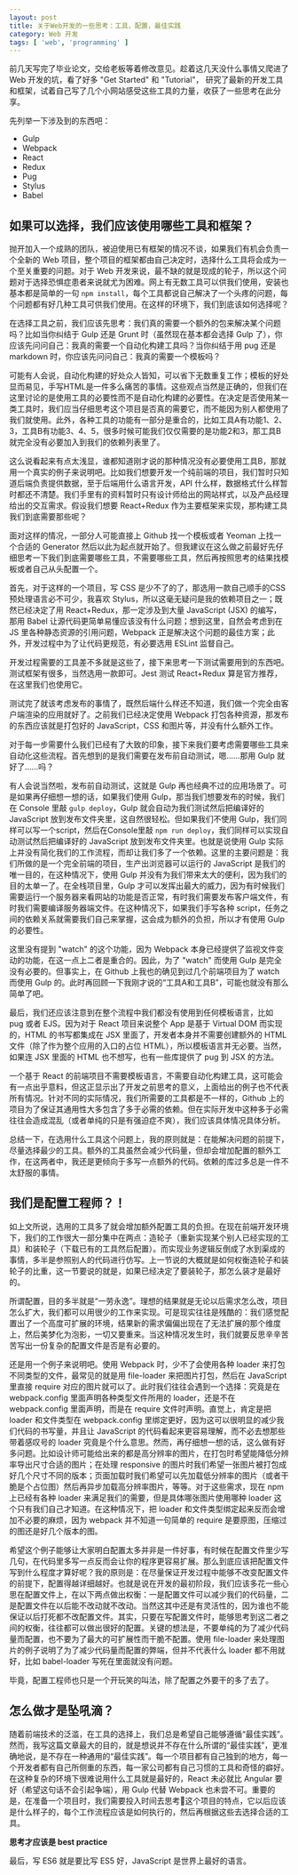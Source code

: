 ```yaml
---
layout: post
title: 关于Web开发的一些思考：工具，配置，最佳实践
category: Web 开发
tags: [ 'web', 'programming' ]
---
```


前几天写完了毕业论文，交给老板等着修改意见。趁着这几天没什么事情又爬进了 Web 开发的坑，看了好多 "Get Started" 和 "Tutorial"， 研究了最新的开发工具和框架，试着自己写了几个小网站感受这些工具的力量，收获了一些思考在此分享。

先列举一下涉及到的东西吧：

  * Gulp
  * Webpack
  * React
  * Redux
  * Pug
  * Stylus
  * Babel

## 如果可以选择，我们应该使用哪些工具和框架？

抛开加入一个成熟的团队，被迫使用已有框架的情况不谈，如果我们有机会负责一个全新的 Web 项目，整个项目的框架都由自己决定时，选择什么工具将会成为一个至关重要的问题。对于 Web 开发来说，最不缺的就是现成的轮子，所以这个问题对于选择恐惧症患者来说就尤为困难。网上有无数工具可以供我们使用，安装也基本都是简单的一句 `npm install`，每个工具都说自己解决了一个头疼的问题，每个问题都有好几种工具可供我们使用。在这样的环境下，我们到底该如何选择呢？

在选择工具之前，我们应该先思考：我们真的需要一个额外的包来解决某个问题吗？比如当你纠结于 Gulp 还是 Grunt 时（虽然现在基本都会选择 Gulp 了），你应该先问问自己：我真的需要一个自动化构建工具吗？当你纠结于用 pug 还是 markdown 时，你应该先问问自己：我真的需要一个模板吗？

可能有人会说，自动化构建的好处众人皆知，可以省下无数重复工作；模板的好处显而易见，手写HTML是一件多么痛苦的事情。这些观点当然是正确的，但我们在这里讨论的是使用工具的必要性而不是自动化构建的必要性。在决定是否使用某一类工具时，我们应当仔细思考这个项目是否真的需要它，而不能因为别人都使用了我们就使用。此外，各种工具的功能有一部分是重合的，比如工具A有功能1、2、3，工具B有功能3、4、5，很多时候可能我们仅仅需要的是功能2和3，那工具B就完全没有必要加入到我们的依赖列表里了。

这么说看起来有点太浅显，谁都知道刚才说的那种情况没有必要使用工具B，那就用一个真实的例子来说明吧。比如我们想要开发一个纯前端的项目，我们暂时只知道后端负责提供数据，至于后端用什么语言开发，API 什么样，数据格式什么样暂时都还不清楚。我们手里有的资料暂时只有设计师给出的网站样式，以及产品经理给出的交互需求。假设我们想要 React+Redux 作为主要框架来实现，那构建工具我们到底需要那些呢？

面对这样的情况，一部分人可能直接上 Github 找一个模板或者 Yeoman 上找一个合适的 Generator 然后以此为起点就开始了。但我建议在这么做之前最好先仔细思考一下我们到底需要哪些工具，不需要哪些工具，然后再按照思考的结果找模板或者自己从头配置一个。

首先，对于这样的一个项目，写 CSS 是少不了的了，那选用一款自己顺手的CSS预处理语言必不可少，我喜欢 Stylus，所以这毫无疑问是我的依赖项目之一；既然已经决定了用 React+Redux，那一定涉及到大量 JavaScript (JSX) 的编写，那用 Babel 让源代码更简单易懂应该没有什么问题；想到这里，自然会考虑到在 JS 里各种静态资源的引用问题，Webpack 正是解决这个问题的最佳方案；此外，开发过程中为了让代码更规范，有必要选用 ESLint 监督自己。

开发过程需要的工具差不多就是这些了，接下来思考一下测试需要用到的东西吧。测试框架有很多，当然选用一款即可。Jest 测试 React+Redux 算是官方推荐，在这里我们也使用它。

测试完了就该考虑发布的事情了，既然后端什么样还不知道，我们做一个完全由客户端渲染的应用就好了。之前我们已经决定使用 Webpack 打包各种资源，那发布的东西应该就是打包好的 JavaScript，CSS 和图片等，并没有什么额外工作。

对于每一步需要什么我们已经有了大致的印象，接下来我们要考虑需要哪些工具来自动化这些流程。首先想到的是我们需要在发布前自动测试，嗯……那用 Gulp 就好了……吗？

有人会说当然啦，发布前自动测试，这就是 Gulp 再也经典不过的应用场景了。可是如果再仔细想一想的话，如果我们使用 Gulp，那当我们想要发布的时候，我们在 Console 里敲 `gulp deploy`，Gulp 就会自动为我们测试然后把编译好的 JavaScript 放到发布文件夹里，这自然很轻松。但如果我们不使用 Gulp，我们同样可以写一个script，然后在Console里敲 `npm run deploy`，我们同样可以实现自动测试然后把编译好的 JavaScript 放到发布文件夹里。也就是说使用 Gulp 实际上并没有简化我们的工作流程，而却让我们多了一个依赖。这里的主要问题是：我们所做的是一个完全前端的项目，生产出浏览器可以运行的 JavaScript 是我们的唯一目的，在这种情况下，使用 Gulp 并没有为我们带来太大的便利，因为我们的目的太单一了。在全栈项目里，Gulp 才可以发挥出最大的威力，因为有时候我们需要运行一个服务器来看网站的功能是否正常，有时我们需要发布客户端文件，有时我们需要编译服务器端文件。在这种情况下，如果我们手写各种 script，任务之间的依赖关系就需要我们自己来掌握，这会成为额外的负担，所以才有使用 Gulp 的必要性。

这里没有提到 "watch" 的这个功能，因为 Webpack 本身已经提供了监视文件变动的功能，在这一点上二者是重合的。因此，为了 "watch" 而使用 Gulp 是完全没有必要的。但事实上，在 Github 上我也的确见到过几个前端项目为了 watch 而使用 Gulp 的。此时再回顾一下我刚才说的“工具A和工具B”，可能也就没有那么简单了吧。

最后，我们还应该注意到在整个流程中我们都没有使用到任何模板语言，比如 pug 或者 EJS。因为对于 React 项目来说整个 App 是基于 Virtual DOM 而实现的，HTML 的书写都集成在 JSX 里面了，开发者本身并不需要创建额外的 HTML 文件（除了作为整个应用的入口的占位 HTML），所以模板语言并无必要。当然，如果连 JSX 里面的 HTML 也不想写，也有一些库提供了 pug 到 JSX 的方法。

一个基于 React 的前端项目不需要模板语言，不需要自动化构建工具，这可能会有一点出乎意料，但这正显示出了开发之前思考的意义，上面给出的例子也不代表所有情况。针对不同的实际情况，我们所需要的工具都是不一样的，Github 上的项目为了保证其通用性大多包含了多于必需的依赖。但在实际开发中这种多于必需往往会造成混乱（或者单纯的只是有强迫症不爽），我们应该具体情况具体分析。

总结一下，在选用什么工具这个问题上，我的原则就是：在能解决问题的前提下，尽量选择最少的工具。额外的工具虽然会减少代码量，但却会增加配置的额外工作，在这两者中，我还是更倾向于多写一点额外的代码。依赖的库过多总是一件不太舒服的事情。

## 我们是配置工程师？！

如上文所说，选用的工具多了就会增加额外配置工具的负担。在现在前端开发环境下，我们的工作很大一部分集中在两点：造轮子（重新实现某个别人已经实现的工具）和装轮子（下载已有的工具然后配置）。而实现业务逻辑反倒成了水到渠成的事情，多半是参照别人的代码进行仿写。上一节说的大概就是如何权衡造轮子和装轮子的比重，这一节要说的就是，如果已经决定了要装轮子，那怎么装才是最好的。

所谓配置，目的多半就是“一劳永逸”。理想的结果就是无论以后需求怎么改，项目怎么扩大，我们都可以用很少的工作来实现。可是现实往往是残酷的：我们感觉配置出了一个高度可扩展的环境，结果新的需求偏偏出现在了无法扩展的那个维度上，然后美梦化为泡影，一切又要重来。当这种情况发生时，我们就要反思辛辛苦苦写出一份复杂的配置文件是否是有必要的。

还是用一个例子来说明吧。使用 Webpack 时，少不了会使用各种 loader 来打包不同类型的文件，最常见的就是用 file-loader 来把图片打包，然后在 JavaScript 里直接 require 对应的图片就可以了。此时我们往往会遇到一个选择：究竟是在 webpack.config 里面声明各种类型文件所用的 loader，还是不在 webpack.config 里面声明，而是在 require 文件时声明。直觉上，肯定是把 loader 和文件类型在 webpack.config 里绑定更好，因为这可以很明显的减少我们代码的书写量，并且让 JavaScript 的代码看起来更容易理解，而不必去想那些带着感叹号的 loader 究竟是个什么意思。然而，再仔细想一想的话，这么做有好多问题。比如设计师可能给出来的都是高分辨率的图片，在打包时希望能降低分辨率导出尺寸合适的图片；在处理 responsive 的图片时我们希望一张图片被打包成好几个尺寸不同的版本；页面加载时我们希望可以先加载低分辨率的图片（或者干脆是个占位图）然后再异步加载高分辨率图片，等等。对于这些需求，现在 npm 上已经有各种 loader 来满足我们的需要，但是具体哪张图片使用哪种 loader 这个只有我们自己才知道。在这种情况下，把 loader 和文件类型绑定起来反而会增加不必要的麻烦，因为 webpack 并不知道一句简单的 require 是要原图，压缩过的图还是好几个版本的图。

希望这个例子能够让大家明白配置太多并非是一件好事，有时候在配置文件里少写几句，在代码里多写一点反而会让你的程序更容易扩展。那么到底应该把配置文件写到什么程度才算好呢？我的原则是：在尽量保证开发过程中能够不改变配置文件的前提下，配置得越详细越好。也就是说在开发的最初阶段，我们应该多花一些心思在配置文件上，在以下两点做出权衡：一是配置文件可以减少我们的代码量，二是配置文件在以后能不改动就不改动。当然这其中还是有灵活性的，因为谁也不能保证以后打死都不改配置文件。其实，只要在写配置文件时，能够思考到这二者之间的权衡，往往都可以做出很好的配置。关键的想法是，不要单纯的为了减少代码量而配置，也不要为了最大的可扩展性而干脆不配置。使用 file-loader 来处理图片的例子说明了为了减少代码量而配置的弊端，但并不代表什么 loader 都不用就好，比如 babel-loader 写死在里面就没有问题。

毕竟，配置工程师也只是一个开玩笑的叫法，除了配置之外要干的多了去了。

## 怎么做才是坠吼滴？

随着前端技术的泛滥，在工具的选择上，我们总是希望自己能够遵循“最佳实践”。然而，我写这篇文章最大的目的，就是想说并不存在什么所谓的“最佳实践”，更准确地说，是不存在一种通用的“最佳实践”。每一个项目都有自己独到的地方，每一个开发者都有自己所侧重的东西，每一家公司都有自己习惯的工具和奇怪的癖好。在这种复杂的环境下很难说用什么工具就是最好的，React 未必就比 Angular 要好（希望这句话不会引起争端），用 Gulp 代替 Webpack 也未尝不可。重要的是，在准备一个项目时，我们需要投入时间去思考这个项目的特点，它以后应该是什么样子的，每个工作流程应该是如何执行的，然后再根据这些去选择合适的工具。

**思考才应该是 best practice**

最后，写 ES6 就是要比写 ES5 好，JavaScript 是世界上最好的语言。
